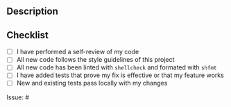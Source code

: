 ## Description

<!--- Describe your changes in detail -->

## Checklist

- [ ] I have performed a self-review of my code
- [ ] All new code follows the style guidelines of this project
- [ ] All new code has been linted with `shellcheck` and formated with `shfmt`
- [ ] I have added tests that prove my fix is effective or that my feature works
- [ ] New and existing tests pass locally with my changes

<!--- For bug fixes and new features, this project only accepts pull requests related to open issues -->
<!--- If suggesting a new feature or change, please discuss it in an issue first -->
<!--- If fixing a bug, there should be an issue describing it with steps to reproduce -->

<!--- Please link to the issue below: -->

Issue: #<!-- Issue number here -->

<!---
  Linting: make sure all shellcheck issues are addressed when you run:
  ```sh
  ./test/shellcheck.bash
  ```

  Formatting: make sure all shfmt issues are addressed when you run:
  ```sh
  ./test/shfmt.bash
  ```

  To fix formatting you can run:
  ```sh
  WRITE=true ./test/shfmt.bash
  ```

  Make sure all new and existing test pass. To run all tests:
  ```sh
  ./test/test.bash
  ```
 -->
